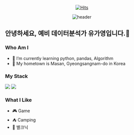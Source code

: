 
<div align=center>
  
[![Hits](https://hits.seeyoufarm.com/api/count/incr/badge.svg?url=https%3A%2F%2Fgithub.com%2Fyootina&count_bg=%23F2AED8&title_bg=%237E7D7D&icon=&icon_color=%23F2AED8&title=hits&edge_flat=false)](https://hits.seeyoufarm.com)

![header](https://capsule-render.vercel.app/api?type=cylinder&color=ffa6c9&height=150&section=header&text=Playdata!&fontColor=ffffff&fontSize=70&animation=fadeIn&fontAlignY=55)

</div>

## 안녕하세요, 예비 데이터분석가 유가영입니다.:heartbeat:

### Who Am I
- :seedling: I’m currently learning python, pandas, Algorithm
-  :bullettrain_front: My hometown is Masan, Gyeongsangnam-do in Korea
### My Stack

<img src="https://img.shields.io/badge/python-3776AB?style=for-the-badge&logo=python&logoColor=white">
<img src="https://img.shields.io/badge/pandas-150458?style=for-the-badge&logo=pandas&logoColor=white">

### What I Like
- :video_game: Game
- :tent: Camping
- :stars: 별크닉
